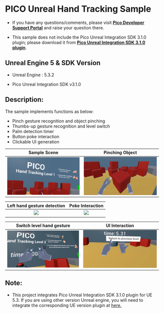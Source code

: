 # PICO Unreal Hand Tracking Sample 

- If you have any questions/comments, please visit [**Pico Developer Support Portal**](https://picodevsupport.freshdesk.com/support/home) and raise your question there.

- This sample does not include the Pico Unreal Integration SDK 3.1.0 plugin; please download it from [**Pico Unreal Integration SDK 3.1.0 plugin**](https://developer.picoxr.com/zh/resources/).

## Unreal Engine 5 & SDK Version
- Unreal Engine : 5.3.2

- Pico Unreal Integration SDK v3.1.0


## Description:
  The sample implements functions as below:
* Pinch gesture recognition and object pinching
* Thumbs-up gesture recognition and level switch
* Palm detection timer
* Button poke interaction
* Clickable UI generation


|Sample Scene|Pinching Object|
|:-:|:-:|
| <img src="./ReadMeScreenshot/1-1.jpg" width="300"> | <img src="./ReadMeScreenshot/1-2.jpg" width="300"> |

|Left hand gesture detection|Poke Interaction|
|:-:|:-:|
| <img src="./ReadMeScreenshot/1-3.gif" width="300"> | <img src="./ReadMeScreenshot/1-4.gif" width="300"> 

|Switch level hand gesture|UI Interaction|
|:-:|:-:|
| <img src="./ReadMeScreenshot/1-5.jpg" width="300"> | <img src="./ReadMeScreenshot/1-6.jpg" width="300"> |



## Note:
- This project integrates Pico Unreal Integration SDK 3.1.0 plugin for UE 5.3. If you are using other version Unreal engine, you will need to integrate the corresponding UE version plugin at [here.](https://developer.picoxr.com/zh/resources/#sdk)
